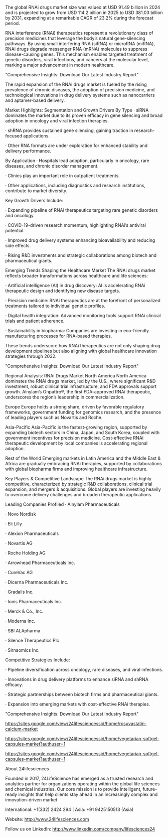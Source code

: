 The global RNAi drugs market size was valued at USD 91.49 billion in 2024 and is projected to grow from USD 114.2 billion in 2025 to USD 381.03 billion by 2031, expanding at a remarkable CAGR of 23.2% during the forecast period.

RNA interference (RNAi) therapeutics represent a revolutionary class of precision medicines that leverage the body’s natural gene-silencing pathways. By using small interfering RNA (siRNA) or microRNA (miRNA), RNAi drugs degrade messenger RNA (mRNA) molecules to suppress disease-causing genes. This mechanism enables targeted treatment of genetic disorders, viral infections, and cancers at the molecular level, marking a major advancement in modern healthcare.

"Comprehensive Insights: Download Our Latest Industry Report"

The rapid expansion of the RNAi drugs market is fueled by the rising prevalence of chronic diseases, the adoption of precision medicine, and technological innovations in drug delivery systems such as nanocarriers and aptamer-based delivery.





Market Highlights: Segmentation and Growth Drivers
By Type
·        siRNA dominates the market due to its proven efficacy in gene silencing and broad adoption in oncology and viral infection therapies.

·        shRNA provides sustained gene silencing, gaining traction in research-focused applications.

·        Other RNA formats are under exploration for enhanced stability and delivery performance.

By Application
·        Hospitals lead adoption, particularly in oncology, rare diseases, and chronic disorder management.

·        Clinics play an important role in outpatient treatments.

·        Other applications, including diagnostics and research institutions, contribute to market diversity.

Key Growth Drivers Include:

·        Expanding pipeline of RNAi therapeutics targeting rare genetic disorders and oncology.

·        COVID-19-driven research momentum, highlighting RNAi’s antiviral potential.

·        Improved drug delivery systems enhancing bioavailability and reducing side effects.

·        Rising R&D investments and strategic collaborations among biotech and pharmaceutical giants.





Emerging Trends Shaping the Healthcare Market
The RNAi drugs market reflects broader transformations across healthcare and life sciences:

·        Artificial intelligence (AI) in drug discovery: AI is accelerating RNAi therapeutic design and identifying new disease targets.

·        Precision medicine: RNAi therapeutics are at the forefront of personalized treatments tailored to individual genetic profiles.

·        Digital health integration: Advanced monitoring tools support RNAi clinical trials and patient adherence.

·        Sustainability in biopharma: Companies are investing in eco-friendly manufacturing processes for RNA-based therapies.

These trends underscore how RNAi therapeutics are not only shaping drug development pipelines but also aligning with global healthcare innovation strategies through 2032.

"Comprehensive Insights: Download Our Latest Industry Report"

Regional Analysis: RNAi Drugs Market
North America
North America dominates the RNAi drugs market, led by the U.S., where significant R&D investment, robust clinical trial infrastructure, and FDA approvals support growth. Alnylam’s Onpattro®, the first FDA-approved RNAi therapeutic, underscores the region’s leadership in commercialization.

Europe
Europe holds a strong share, driven by favorable regulatory frameworks, government funding for genomics research, and the presence of leading players such as Novartis and Roche.

Asia-Pacific
Asia-Pacific is the fastest-growing region, supported by expanding biotech sectors in China, Japan, and South Korea, coupled with government incentives for precision medicine. Cost-effective RNAi therapeutic development by local companies is accelerating regional adoption.

Rest of the World
Emerging markets in Latin America and the Middle East & Africa are gradually embracing RNAi therapies, supported by collaborations with global biopharma firms and improving healthcare infrastructure.





Key Players & Competitive Landscape
The RNAi drugs market is highly competitive, characterized by strategic R&D collaborations, clinical trial expansion, and mergers & acquisitions. Global players are investing heavily to overcome delivery challenges and broaden therapeutic applications.

Leading Companies Profiled
·        Alnylam Pharmaceuticals

·        Novo Nordisk

·        Eli Lilly

·        Alexion Pharmaceuticals

·        Novartis AG

·        Roche Holding AG

·        Arrowhead Pharmaceuticals Inc.

·        CureVac AG

·        Dicerna Pharmaceuticals Inc.

·        Gradalis Inc.

·        Ionis Pharmaceuticals Inc.

·        Merck & Co., Inc.

·        Moderna Inc.

·        SBI ALApharma

·        Silence Therapeutics Plc

·        Sirnaomics Inc.

Competitive Strategies Include:

·        Pipeline diversification across oncology, rare diseases, and viral infections.

·        Innovations in drug delivery platforms to enhance siRNA and shRNA efficacy.

·        Strategic partnerships between biotech firms and pharmaceutical giants.

·        Expansion into emerging markets with cost-effective RNAi therapies.





 

 

"Comprehensive Insights: Download Our Latest Industry Report"



 https://sites.google.com/view/24lifesciencessid/home/rosuvastatin-calcium-market

https://sites.google.com/view/24lifesciencessid/home/vegetarian-softgel-capsules-market?authuser=1

https://sites.google.com/view/24lifesciencessid/home/vegetarian-softgel-capsules-market?authuser=1

 

About 24lifesciences

 

Founded in 2017, 24LifeScience has emerged as a trusted research and analytics partner for organizations operating within the global life sciences and chemical industries. Our core mission is to provide intelligent, future-ready insights that help clients stay ahead in an increasingly complex and innovation-driven market

 

International: +1(332) 2424 294 | Asia: +91 9425150513 (Asia)

Website: http://www.24lifesciences.com

Follow us on LinkedIn: http://www.linkedin.com/company/lifesciences24

 
